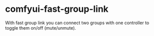 # comfyui-fast-group-link
With fast group link you can connect two groups with one controller to toggle them on/off (mute/unmute).

